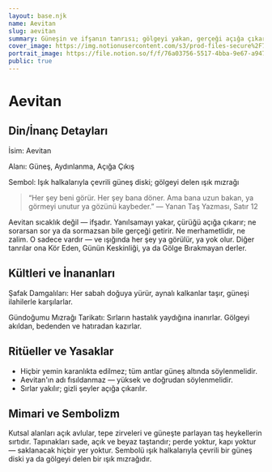 ```yaml
---
layout: base.njk
name: Aevitan
slug: aevitan
summary: Güneşin ve ifşanın tanrısı; gölgeyi yakan, gerçeği açığa çıkaran keskin ışık.
cover_image: https://img.notionusercontent.com/s3/prod-files-secure%2F76a03756-5517-4bba-9e67-a94713d611fd%2Fbf9695c6-f3e2-473d-99a7-26bd528fa22c%2FChatGPT_Image_12_May_2025_17_58_08.png/size/w=830?exp=1757513471&sig=Gw58-EaPFB9HZ8UGLviMx0jAYBLDKGoGbyDctOAA1KM&id=1f161baa-cdf2-8086-924d-fa842a8600c5&table=block
portrait_image: https://file.notion.so/f/f/76a03756-5517-4bba-9e67-a94713d611fd/7cf62d5a-9865-4dfd-89b8-2ae605781acc/ChatGPT_Image_12_May_2025_16_46_57.png?table=block&id=0e27810a-8d42-45ef-8636-e84189efc6d7&spaceId=76a03756-5517-4bba-9e67-a94713d611fd&expirationTimestamp=1757455200000&signature=PjdpQuWKQ9Sd27zEwRzI7_kgU3ZiU37GpNKfMsGGRws&downloadName=ChatGPT+Image+12+May+2025+16_46_57.png
public: true
---
```


# Aevitan

## Din/İnanç Detayları

İsim: Aevitan

Alanı: Güneş, Aydınlanma, Açığa Çıkış

Sembol: Işık halkalarıyla çevrili güneş diski; gölgeyi delen ışık mızrağı

> “Her şey beni görür. Her şey bana döner. Ama bana uzun bakan, ya görmeyi unutur ya gözünü kaybeder.” — Yanan Taş Yazması, Satır 12

Aevitan sıcaklık değil — ifşadır. Yanılsamayı yakar, çürüğü açığa çıkarır; ne sorarsan sor ya da sormazsan bile gerçeği getirir. Ne merhametlidir, ne zalim. O sadece vardır — ve ışığında her şey ya görülür, ya yok olur. Diğer tanrılar ona Kör Eden, Günün Keskinliği, ya da Gölge Bırakmayan derler.

## Kültleri ve İnananları

Şafak Damgalıları: Her sabah doğuya yürür, aynalı kalkanlar taşır, güneşi ilahilerle karşılarlar.

Gündoğumu Mızrağı Tarikatı: Sırların hastalık yaydığına inanırlar. Gölgeyi akıldan, bedenden ve hatıradan kazırlar.

## Ritüeller ve Yasaklar

- Hiçbir yemin karanlıkta edilmez; tüm antlar güneş altında söylenmelidir.
- Aevitan'ın adı fısıldanmaz — yüksek ve doğrudan söylenmelidir.
- Sırlar yakılır; gizli şeyler açığa çıkarılır.

## Mimari ve Sembolizm

Kutsal alanları açık avlular, tepe zirveleri ve güneşte parlayan taş heykellerin sırtıdır. Tapınakları sade, açık ve beyaz taştandır; perde yoktur, kapı yoktur — saklanacak hiçbir yer yoktur. Sembolü ışık halkalarıyla çevrili bir güneş diski ya da gölgeyi delen bir ışık mızrağıdır.
